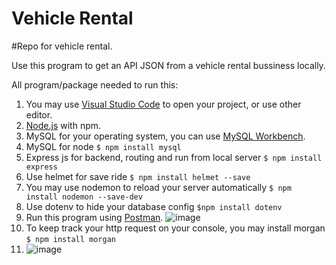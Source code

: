 # Vehicle Rental
#Repo for vehicle rental.

Use this program to get an API JSON from a vehicle rental bussiness locally.

All program/package needed to run this:

1. You may use [Visual Studio Code](https://code.visualstudio.com/download) to open your project, or use other editor.
2. [Node.js](https://nodejs.org/en/download/) with npm. 
3. MySQL for your operating system, you can use [MySQL Workbench](https://dev.mysql.com/downloads/workbench/). 
4. MySQL for node ```$ npm install mysql```
5. Express js for backend, routing and run from local server ```$ npm install express```
6. Use helmet for save ride ```$ npm install helmet --save```
7. You may use nodemon to reload your server automatically ```$ npm install nodemon --save-dev```
8. Use dotenv to hide your database config ```$npm install dotenv```
9. Run this program using [Postman](https://www.postman.com/downloads/).
![image](https://user-images.githubusercontent.com/22422287/144994511-f1ed50a5-1994-43b6-8e3f-950f2c30bd11.png)
10. To keep track your http request on your console, you may install morgan ```$ npm install morgan``` 
11. ![image](https://user-images.githubusercontent.com/22422287/145001545-03368d60-3ac5-4226-9b8c-b5638b268edc.png)